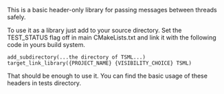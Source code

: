 This is a basic header-only library for passing messages 
between threads safely.

To use it as a library just add to your source directory. Set the
TEST_STATUS flag off in main CMakeLists.txt and link it with the
following code in yours build system.

    add_subdirectory(...the directory of TSML...)
    target_link_library({PROJECT_NAME} {VISIBILITY_CHOICE} TSML)

That should be enough to use it. You can find the basic usage of these
headers in tests directory.


